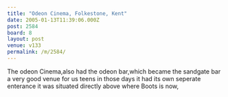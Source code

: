 ```yaml
---
title: "Odeon Cinema, Folkestone, Kent"
date: 2005-01-13T11:39:06.000Z
post: 2584
board: 8
layout: post
venue: v133
permalink: /m/2584/
---
```

The odeon Cinema,also had the odeon bar,which became the sandgate bar a very good venue for us teens in those days it had its own seperate enterance it was situated directly above where Boots is now,
